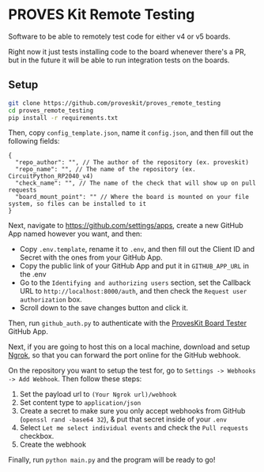 # PROVES Kit Remote Testing

Software to be able to remotely test code for either v4 or v5 boards.

Right now it just tests installing code to the board whenever there's a PR, but in the future it will be able to run integration tests on the boards.

## Setup

```sh
git clone https://github.com/proveskit/proves_remote_testing
cd proves_remote_testing
pip install -r requirements.txt
```

Then, copy `config_template.json`, name it `config.json`, and then fill out the following fields:

```jsonc
{
  "repo_author": "", // The author of the repository (ex. proveskit)
  "repo_name": "", // The name of the repository (ex. CircuitPython_RP2040_v4)
  "check_name": "", // The name of the check that will show up on pull requests
  "board_mount_point": "" // Where the board is mounted on your file system, so files can be installed to it
}
```

Next, navigate to https://github.com/settings/apps, create a new GitHub App named however you want, and then:

- Copy `.env.template`, rename it to `.env`, and then fill out the Client ID and Secret with the ones from your GitHub App.
- Copy the public link of your GitHub App and put it in `GITHUB_APP_URL` in the .env
- Go to the `Identifying and authorizing users` section, set the Callback URL to `http://localhost:8000/auth`, and then check the `Request user authorization` box.
- Scroll down to the save changes button and click it.

Then, run `github_auth.py` to authenticate with the [ProvesKit Board Tester](https://github.com/apps/proveskit-board-tester) GitHub App.

Next, if you are going to host this on a local machine, download and setup [Ngrok](https://ngrok.com/), so that you can forward the port online for the GitHub webhook.

On the repository you want to setup the test for, go to `Settings -> Webhooks -> Add Webhook`. Then follow these steps:

1. Set the payload url to `(Your Ngrok url)/webhook`
2. Set content type to `application/json`
3. Create a secret to make sure you only accept webhooks from GitHub (`openssl rand -base64 32`), & put that secret inside of your `.env`
4. Select `Let me select individual events` and check the `Pull requests` checkbox.
5. Create the webhook

Finally, run `python main.py` and the program will be ready to go!
